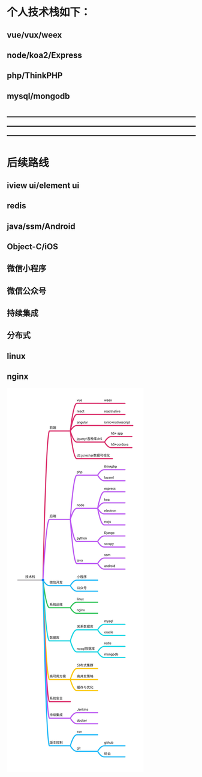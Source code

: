 # 个人技术栈如下：

## vue/vux/weex
## node/koa2/Express
## php/ThinkPHP
## mysql/mongodb

## ————————————————————————————————————————————————————————————————————————

# 后续路线
## iview ui/element ui
## redis
## java/ssm/Android
## Object-C/iOS
## 微信小程序
## 微信公众号
## 持续集成
## 分布式
## linux
## nginx

![技术栈](./images/codemap.jpg)


